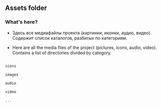 ## Assets folder

### What's here?

- Здесь все медиафайлы проекта (картинки, иконки, аудио, видео). Содержит список каталогов, разбитых по категориям.

- Here are all the media files of the project (pictures, icons, audio, video). Contains a list of directories divided by category.

```

icons

images

audio

video

...

```
